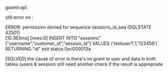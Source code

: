 goaml-api


still error on : 


 ERROR: permission denied for sequence sessions_id_seq (SQLSTATE 42501)        
[10.363ms] [rows:0] INSERT INTO "sessions" ("username","customer_id","session_id") VALUES ('testuser1',1,'123456') RETURNING "id"
exit status 0xc000013a



 
[SOLVED] the cause of error is there's no grant to user and data in both tables (users & session)
still need another check if the result is appropriate

